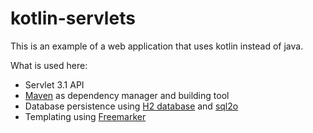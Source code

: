 # kotlin-servlets

This is an example of a web application that uses kotlin instead of java.

What is used here:

- Servlet 3.1 API
- [Maven](https://maven.apache.org) as dependency manager and building tool
- Database persistence using [H2 database](http://www.h2database.com) and [sql2o](http://www.sql2o.org)
- Templating using [Freemarker](http://freemarker.org)
